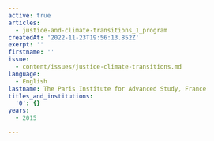 ```yaml
---
active: true
articles:
  - justice-and-climate-transitions_1_program
createdAt: '2022-11-23T19:56:13.852Z'
exerpt: ''
firstname: ''
issue:
  - content/issues/justice-climate-transitions.md
language:
  - English
lastname: The Paris Institute for Advanced Study, France
titles_and_institutions:
  '0': {}
years:
  - 2015

---
```

